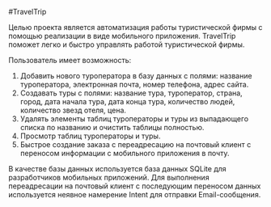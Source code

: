 #TravelTrip

Целью проекта является автоматизация работы туристической фирмы с помощью реализации в виде мобильного приложения.
TravelTrip поможет легко и быстро управлять работой туристической фирмы.

Пользователь имеет возможность:
1. Добавить нового туроператора в базу данных с полями: название туроператора, электронная почта, номер телефона, адрес сайта.
2. Создавать туры с полями: название тура, туроператор, страна, город, дата начала тура, дата конца тура, количество людей, количество звезд отеля, цена.
3. Удалять элементы таблиц туроператоры и туры из выпадающего списка по названию и очистить таблицы полностью.
4. Просмотр таблиц туроператоры и туры.
5. Быстрое создание заказа с переадресацию на почтовый клиент с переносом информации с мобильного приложения в почту.

В качестве базы данных используется база данных SQLite для разработчиков мобильных приложений.
Для выполнения переадресации на почтовый клиент с последующим переносом данных используется неявное намерение Intent для отправки Email-сообщения.

